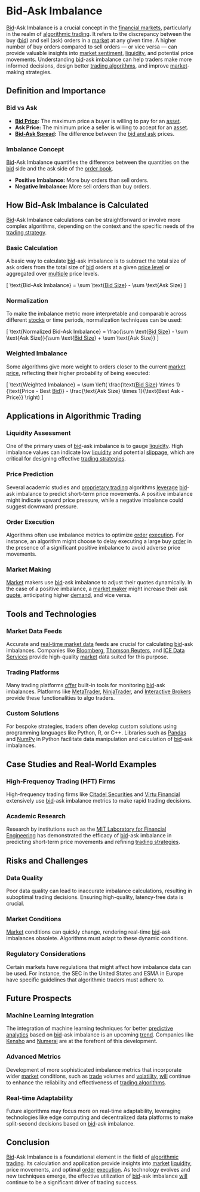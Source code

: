 # Bid-Ask Imbalance

[Bid](../b/bid.md)-Ask Imbalance is a crucial concept in the [financial markets](../f/financial_market.md), particularly in the realm of [algorithmic trading](../a/algorithmic_trading.md). It refers to the discrepancy between the buy ([bid](../b/bid.md)) and sell (ask) orders in a [market](../m/market.md) at any given time. A higher number of buy orders compared to sell orders — or vice versa — can provide valuable insights into [market sentiment](../m/market_sentiment.md), [liquidity](../l/liquidity.md), and potential price movements. Understanding [bid](../b/bid.md)-ask imbalance can help traders make more informed decisions, design better [trading algorithms](../t/trading_algorithms.md), and improve [market](../m/market.md)-making strategies.

## Definition and Importance

### Bid vs Ask

- **[Bid Price](../b/bid_price.md):** The maximum price a buyer is willing to pay for an [asset](../a/asset.md).
- **Ask Price:** The minimum price a seller is willing to accept for an [asset](../a/asset.md).
- **[Bid-Ask Spread](../b/bid-ask_spread.md):** The difference between the [bid and ask](../b/bid_and_ask.md) prices.

### Imbalance Concept

[Bid](../b/bid.md)-Ask Imbalance quantifies the difference between the quantities on the [bid](../b/bid.md) side and the ask side of the [order book](../o/order_book.md). 

- **Positive Imbalance:** More buy orders than sell orders.
- **Negative Imbalance:** More sell orders than buy orders.

## How Bid-Ask Imbalance is Calculated

[Bid](../b/bid.md)-Ask Imbalance calculations can be straightforward or involve more complex algorithms, depending on the context and the specific needs of the [trading strategy](../t/trading_strategy.md).

### Basic Calculation

A basic way to calculate [bid](../b/bid.md)-ask imbalance is to subtract the total size of ask orders from the total size of [bid](../b/bid.md) orders at a given [price level](../p/price_level.md) or aggregated over [multiple](../m/multiple.md) price levels.

\[ \text{Bid-Ask Imbalance} = \sum \text{[Bid Size](../b/bid_size.md)} - \sum \text{Ask Size} \]

### Normalization

To make the imbalance metric more interpretable and comparable across different [stocks](../s/stock.md) or time periods, normalization techniques can be used:

\[ \text{Normalized Bid-Ask Imbalance} = \frac{\sum \text{[Bid Size](../b/bid_size.md)} - \sum \text{Ask Size}}{\sum \text{[Bid Size](../b/bid_size.md)} + \sum \text{Ask Size}} \]

### Weighted Imbalance

Some algorithms give more weight to orders closer to the current [market price](../m/market_price.md), reflecting their higher probability of being executed:

\[ \text{Weighted Imbalance} = \sum \left( \frac{\text{[Bid Size](../b/bid_size.md)} \times 1}{\text{Price - Best [Bid](../b/bid.md)}} - \frac{\text{Ask Size} \times 1}{\text{Best Ask - Price}} \right) \]

## Applications in Algorithmic Trading

### Liquidity Assessment

One of the primary uses of [bid](../b/bid.md)-ask imbalance is to gauge [liquidity](../l/liquidity.md). High imbalance values can indicate low [liquidity](../l/liquidity.md) and potential [slippage](../s/slippage.md), which are critical for designing effective [trading strategies](../t/trading_strategies.md).

### Price Prediction

Several academic studies and [proprietary trading](../p/proprietary_trading.md) algorithms [leverage](../l/leverage.md) [bid](../b/bid.md)-ask imbalance to predict short-term price movements. A positive imbalance might indicate upward price pressure, while a negative imbalance could suggest downward pressure.

### Order Execution

Algorithms often use imbalance metrics to optimize [order](../o/order.md) [execution](../e/execution.md). For instance, an algorithm might choose to delay executing a large buy [order](../o/order.md) in the presence of a significant positive imbalance to avoid adverse price movements.

### Market Making

[Market](../m/market.md) makers use [bid](../b/bid.md)-ask imbalance to adjust their quotes dynamically. In the case of a positive imbalance, a [market maker](../m/market_maker.md) might increase their ask [quote](../q/quote.md), anticipating higher [demand](../d/demand.md), and vice versa.

## Tools and Technologies

### Market Data Feeds

Accurate and [real-time market data](../r/real-time_market_data.md) feeds are crucial for calculating [bid](../b/bid.md)-ask imbalances. Companies like [Bloomberg](https://www.bloomberg.com/), [Thomson Reuters](https://www.thomsonreuters.com/en.html), and [ICE Data Services](https://www.theice.com/market-data-services) provide high-quality [market](../m/market.md) data suited for this purpose.

### Trading Platforms

Many trading platforms [offer](../o/offer.md) built-in tools for monitoring [bid](../b/bid.md)-ask imbalances. Platforms like [MetaTrader](https://www.metatrader4.com/), [NinjaTrader](https://www.ninjatrader.com/), and [Interactive Brokers](https://www.interactivebrokers.com/) provide these functionalities to algo traders.

### Custom Solutions

For bespoke strategies, traders often develop custom solutions using programming languages like Python, R, or C++. Libraries such as [Pandas](https://pandas.pydata.org/) and [NumPy](https://numpy.org/) in Python facilitate data manipulation and calculation of [bid](../b/bid.md)-ask imbalances.

## Case Studies and Real-World Examples

### High-Frequency Trading (HFT) Firms

High-frequency trading firms like [Citadel Securities](https://www.citadelsecurities.com/) and [Virtu Financial](https://www.virtu.com/) extensively use [bid](../b/bid.md)-ask imbalance metrics to make rapid trading decisions.

### Academic Research

Research by institutions such as the [MIT Laboratory for Financial Engineering](https://lfe.mit.edu/) has demonstrated the efficacy of [bid](../b/bid.md)-ask imbalance in predicting short-term price movements and refining [trading strategies](../t/trading_strategies.md). 

## Risks and Challenges

### Data Quality

Poor data quality can lead to inaccurate imbalance calculations, resulting in suboptimal trading decisions. Ensuring high-quality, latency-free data is crucial.

### Market Conditions

[Market](../m/market.md) conditions can quickly change, rendering real-time [bid](../b/bid.md)-ask imbalances obsolete. Algorithms must adapt to these dynamic conditions.

### Regulatory Considerations

Certain markets have regulations that might affect how imbalance data can be used. For instance, the SEC in the United States and ESMA in Europe have specific guidelines that algorithmic traders must adhere to.

## Future Prospects

### Machine Learning Integration

The integration of machine learning techniques for better [predictive analytics](../p/predictive_analytics.md) based on [bid](../b/bid.md)-ask imbalance is an upcoming [trend](../t/trend.md). Companies like [Kensho](https://www.kensho.com/) and [Numerai](https://numer.ai/) are at the forefront of this development.

### Advanced Metrics

Development of more sophisticated imbalance metrics that incorporate wider [market](../m/market.md) conditions, such as [trade](../t/trade.md) volumes and [volatility](../v/volatility.md), [will](../w/will.md) continue to enhance the reliability and effectiveness of [trading algorithms](../t/trading_algorithms.md).

### Real-time Adaptability

Future algorithms may focus more on real-time adaptability, leveraging technologies like edge computing and decentralized data platforms to make split-second decisions based on [bid](../b/bid.md)-ask imbalance.

## Conclusion

[Bid](../b/bid.md)-Ask Imbalance is a foundational element in the field of [algorithmic trading](../a/algorithmic_trading.md). Its calculation and application provide insights into [market](../m/market.md) [liquidity](../l/liquidity.md), price movements, and optimal [order](../o/order.md) [execution](../e/execution.md). As technology evolves and new techniques emerge, the effective utilization of [bid](../b/bid.md)-ask imbalance [will](../w/will.md) continue to be a significant driver of trading success.